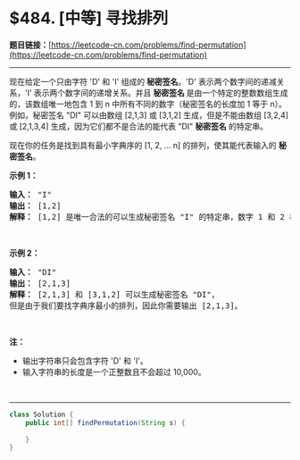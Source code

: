 # $484. [中等] 寻找排列

**题目链接：**[https://leetcode-cn.com/problems/find-permutation](https://leetcode-cn.com/problems/find-permutation)

---

<div class="content__1Y2H">
 <div class="notranslate">
  <p>现在给定一个只由字符 'D' 和 'I' 组成的 <strong>秘密签名</strong>。'D' 表示两个数字间的递减关系，'I' 表示两个数字间的递增关系。并且 <strong>秘密签名 </strong>是由一个特定的整数数组生成的，该数组唯一地包含 1 到 n 中所有不同的数字（秘密签名的长度加 1 等于 n）。例如，秘密签名 "DI" 可以由数组 [2,1,3] 或 [3,1,2] 生成，但是不能由数组 [3,2,4] 或&nbsp;[2,1,3,4] 生成，因为它们都不是合法的能代表&nbsp;"DI" <strong>秘密签名</strong> 的特定串。</p> 
  <p>现在你的任务是找到具有最小字典序的 [1, 2, ... n] 的排列，使其能代表输入的 <strong>秘密签名</strong>。</p> 
  <p><strong>示例 1：</strong></p> 
  <pre class="language-text"><strong>输入：</strong> "I"
<strong>输出：</strong> [1,2]
<strong>解释：</strong> [1,2] 是唯一合法的可以生成秘密签名 "I" 的特定串，数字 1 和 2 构成递增关系。
</pre> 
  <p>&nbsp;</p> 
  <p><strong>示例 2：</strong></p> 
  <pre class="language-text"><strong>输入：</strong> "DI"
<strong>输出：</strong> [2,1,3]
<strong>解释：</strong> [2,1,3] 和 [3,1,2] 可以生成秘密签名 "DI"，
但是由于我们要找字典序最小的排列，因此你需要输出 [2,1,3]。
</pre> 
  <p>&nbsp;</p> 
  <p><strong>注：</strong></p> 
  <ul> 
   <li>输出字符串只会包含字符 'D' 和 'I'。</li> 
   <li>输入字符串的长度是一个正整数且不会超过 10,000。</li> 
  </ul> 
  <p>&nbsp;</p> 
 </div>
</div>

---

```java
class Solution {
    public int[] findPermutation(String s) {
        
    }
}
```